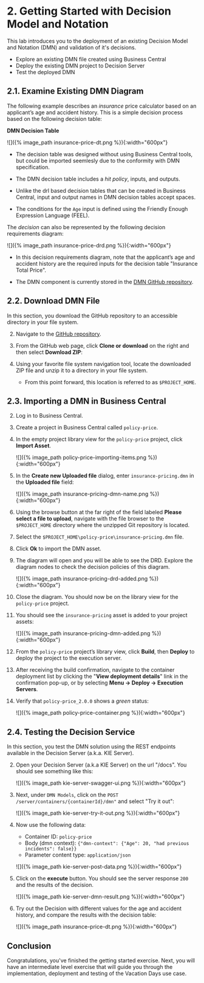 # 2. Getting Started with Decision Model and Notation

This lab introduces you to the deployment of an existing Decision Model and Notation (DMN) and validation of it's decisions.

-   Explore an existing DMN file created using Business Central
-   Deploy the existing DMN project to Decision Server
-   Test the deployed DMN

## 2.1. Examine Existing DMN Diagram

The following example describes an *insurance* price calculator based on an applicant’s age and accident history. This is a simple decision process based on the following decision table:

**DMN Decision Table**

![]({%  image_path insurance-price-dt.png %}){:width="600px"}

-   The decision table was designed without using Business Central tools, but could be imported seemlesly due to the conformity with DMN specification.

-   The DMN decision table includes a *hit policy*, inputs, and outputs.

-   Unlike the drl based decision tables that can be created in Business Central, input and output names in DMN decision tables accept spaces.

-   The conditions for the `Age` input is defined using the Friendly Enough Expression Language (FEEL).

The *decision* can also be represented by the following decision requirements diagram:

![]({%  image_path insurance-price-drd.png %}){:width="600px"}

-   In this decision requirements diagram, note that the applicant’s age and accident history are the required inputs for the decision table "Insurance Total Price".

-   The DMN component is currently stored in the [DMN GitHub repository](https://github.com/kmacedovarela/dmn-workshop-labs).

## 2.2. Download DMN File

In this section, you download the GitHub repository to an accessible directory in your file system.

2.  Navigate to the [GitHub repository](https://github.com/kmacedovarela/dmn-workshop-labs/tree/master/policy-price).

2.  From the GitHub web page, click **Clone or download** on the right and then select **Download ZIP**:

3.  Using your favorite file system navigation tool, locate the downloaded ZIP file and unzip it to a directory in your file system.

    -   From this point forward, this location is referred to as `$PROJECT_HOME`.

## 2.3. Importing a DMN in Business Central

2.  Log in to Business Central.

2.  Create a project in Business Central called `policy-price`.

3.  In the empty project library view for the `policy-price` project, click **Import Asset**.

    ![]({%  image_path policy-price-importing-items.png %}){:width="600px"}

4.  In the **Create new Uploaded file** dialog, enter `insurance-pricing.dmn` in the **Uploaded file** field:

    ![]({%  image_path insurance-pricing-dmn-name.png %}){:width="600px"}

5.  Using the browse button at the far right of the field labeled **Please select a file to upload**, navigate with the file browser to the `$PROJECT_HOME` directory where the unzipped Git repository is located.

6.  Select the `$PROJECT_HOME\policy-price\insurance-pricing.dmn` file.

7.  Click **Ok** to import the DMN asset.

8.  The diagram will open and you will be able to see the DRD. Explore the diagram nodes to check the decision policies of this diagram. 

    ![]({%  image_path insurance-pricing-drd-added.png %}){:width="600px"}

9.  Close the diagram. You should now be on the library view for the `policy-price` project.

10. You should see the `insurance-pricing` asset is added to your project assets:

    ![]({%  image_path insurance-pricing-dmn-added.png %}){:width="600px"}

12. From the `policy-price` project’s library view, click **Build**, then **Deploy** to deploy the project to the execution server.

12. After receiving the build confirmation, navigate to the container deployment list by clicking the "**View deployment details**" link in the confirmation pop-up, or by selecting **Menu → Deploy → Execution Servers**.

13. Verify that `policy-price_2.0.0` shows a *green* status:

    ![]({%  image_path policy-price-container.png %}){:width="600px"}

## 2.4. Testing the Decision Service

In this section, you test the DMN solution using the REST endpoints available in the Decision Server (a.k.a. KIE Server).

2.  Open your Decision Server (a.k.a KIE Server) on the url "/docs". You should see something like this:

    ![]({%  image_path kie-server-swagger-ui.png %}){:width="600px"}

2. Next, under `DMN Models`, click on the `POST /server/containers/{containerId}/dmn"` and select "Try it out": 

   ![]({%  image_path kie-server-try-it-out.png %}){:width="600px"}

3. Now use the following data:

   * Container ID: `policy-price`
   * Body (dmn context): `{"dmn-context": {"Age": 20, "had previous incidents": false}}`
   * Parameter content type: `application/json`

   ![]({%  image_path kie-server-post-data.png %}){:width="600px"}

4. Click on the **execute** button. You should see the server response `200` and the results of the decision.

    ![]({%  image_path kie-server-dmn-result.png %}){:width="600px"}

2. Try out the Decision with different values for the age and accident history, and compare the results with the decision table:

   ![]({%  image_path insurance-price-dt.png %}){:width="600px"}

## Conclusion

Congratulations, you've finished the getting started exercise. Next, you will have an intermediate level exercise that will guide you through the implementation, deployment and testing of the Vacation Days use case.

